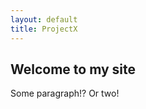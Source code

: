 ```yaml
---
layout: default
title: ProjectX
---
```


Welcome to my site
------------------

Some paragraph!? Or two!
